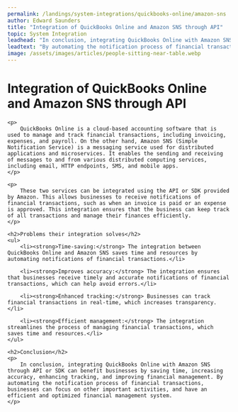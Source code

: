 ```yaml
---
permalink: /landings/system-integrations/quickbooks-online/amazon-sns
author: Edward Saunders
title: "Integration of QuickBooks Online and Amazon SNS through API"
topic: System Integration
leadhead: "In conclusion, integrating QuickBooks Online with Amazon SNS through API or SDK can benefit businesses by saving time, increasing accuracy, enhancing tracking, and improving financial management"
leadtext: "By automating the notification process of financial transactions, businesses can focus on other important activities, and have an efficient and optimized financial management system."
image: /assets/images/articles/people-sitting-near-table.webp
---
```

<div class="arttext">	<h1>Integration of QuickBooks Online and Amazon SNS through API</h1>
	
	<p>
		QuickBooks Online is a cloud-based accounting software that is used to manage and track financial transactions, including invoicing, expenses, and payroll. On the other hand, Amazon SNS (Simple Notification Service) is a messaging service used for distributed applications and microservices. It enables the sending and receiving of messages to and from various distributed computing services, including email, HTTP endpoints, SMS, and mobile apps.
	</p>
	
	<p>
		These two services can be integrated using the API or SDK provided by Amazon. This allows businesses to receive notifications of financial transactions, such as when an invoice is paid or an expense is approved. This integration ensures that the business can keep track of all transactions and manage their finances efficiently.
	</p>
	
	<h2>Problems their integration solves</h2>
	<ul>
		<li><strong>Time-saving:</strong> The integration between QuickBooks Online and Amazon SNS saves time and resources by automating notifications of financial transactions.</li>

		<li><strong>Improves accuracy:</strong> The integration ensures that businesses receive timely and accurate notifications of financial transactions, which can help avoid errors.</li>

		<li><strong>Enhanced tracking:</strong> Businesses can track financial transactions in real-time, which increases transparency.</li>

		<li><strong>Efficient management:</strong> The integration streamlines the process of managing financial transactions, which saves time and resources.</li>
	</ul>
	
	<h2>Conclusion</h2>
	<p>
		In conclusion, integrating QuickBooks Online with Amazon SNS through API or SDK can benefit businesses by saving time, increasing accuracy, enhancing tracking, and improving financial management. By automating the notification process of financial transactions, businesses can focus on other important activities, and have an efficient and optimized financial management system. 
	</p>
</div>